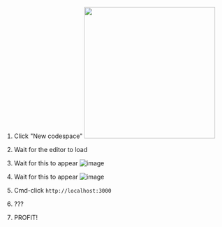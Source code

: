 1. Click "New codespace" <img src="https://user-images.githubusercontent.com/923242/130867045-227e0fe9-84d5-4a1a-be78-0da34853607a.png" width="300">
3. Wait for the editor to load
4. Wait for this to appear ![image](https://user-images.githubusercontent.com/923242/130867360-d59a2d20-41dd-40ce-8c53-eb3c45c76400.png)

4. Wait for this to appear ![image](https://user-images.githubusercontent.com/923242/130867348-659a6a1d-565a-413f-b1b7-41676259fe0f.png)
5. Cmd-click `http://localhost:3000`
6. ???
7. PROFIT!
